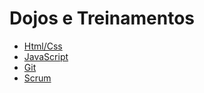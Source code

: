 # Dojos e Treinamentos

* [Html/Css](Dojos/html-css.md)
* [JavaScript](Dojos/javascript.md)
* [Git](Dojos/git.md)
* [Scrum](Dojos/scrum.md)
